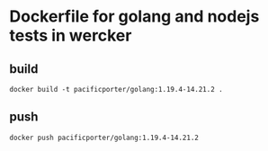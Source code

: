 # Dockerfile for golang and nodejs tests in wercker

## build

```
docker build -t pacificporter/golang:1.19.4-14.21.2 .
```

## push

```
docker push pacificporter/golang:1.19.4-14.21.2
```
